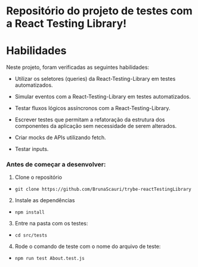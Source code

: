 
# Repositório do projeto de testes com a React Testing Library!

# Habilidades

Neste projeto, foram verificadas as seguintes habilidades:

* Utilizar os seletores (queries) da React-Testing-Library em testes automatizados.

* Simular eventos com a React-Testing-Library em testes automatizados.

* Testar fluxos lógicos assíncronos com a React-Testing-Library.

* Escrever testes que permitam a refatoração da estrutura dos componentes da aplicação sem necessidade de serem alterados.

* Criar mocks de APIs utilizando fetch.

* Testar inputs.


### Antes de começar a desenvolver:

1. Clone o repositório
  * `git clone https://github.com/BrunaScauri/trybe-reactTestingLibrary`

2. Instale as dependências
  * `npm install`

3. Entre na pasta com os testes:
  * `cd src/tests`

4. Rode o comando de teste com o nome do arquivo de teste:
  * `npm run test About.test.js`